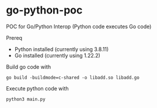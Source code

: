 # go-python-poc
POC for Go/Python Interop (Python code executes Go code)

Prereq
- Python installed (currently using 3.8.11)
- Go installed (currently using 1.22.2)

Build go code with 
```
go build -buildmode=c-shared -o libadd.so libadd.go
```

Execute python code with
```
python3 main.py
```
